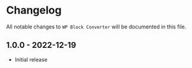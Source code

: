 # Changelog

All notable changes to `WP Block Converter` will be documented in this file.

## 1.0.0 - 2022-12-19

- Initial release
